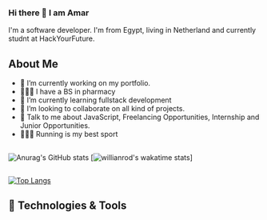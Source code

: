 ### Hi there 👋 I am Amar

I'm a software developer. I'm from Egypt, living in Netherland and currently studnt at HackYourFuture.

## About Me

- 🔭 I’m currently working on my portfolio.
- 👨🏼‍🎓 I have a BS in pharmacy
- 🌱 I’m currently learning fullstack development
- 👯 I’m looking to collaborate on all kind of projects.
- 💬 Talk to me about JavaScript, Freelancing Opportunities, Internship and Junior Opportunities.
- 🏃🏼‍♂️ Running is my best sport 


## 
![Anurag's GitHub stats](https://github-readme-stats.vercel.app/api?username=Amar-Mahdy&show_icons=true&theme=radical)
[![willianrod's wakatime stats](https://github-readme-stats.vercel.app/api/wakatime?username=Amar-Mahdy&show_icons=true&theme=radical)]



##
[![Top Langs](https://github-readme-stats.vercel.app/api/top-langs/?username=Amar-Mahdy&theme=radical)](https://github.com/anuraghazra/github-readme-stats)


## 🔧 Technologies & Tools
